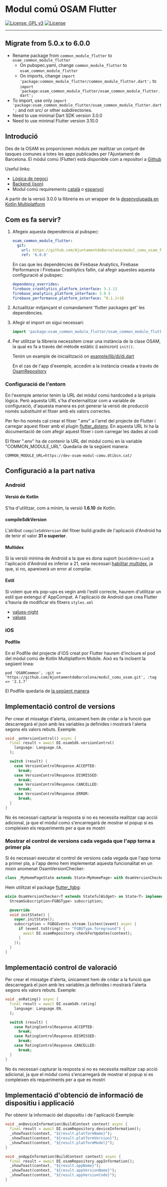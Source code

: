 # Modul comú OSAM Flutter

[![License: GPL v3](https://img.shields.io/badge/License-GPLv3-blue.svg)](https://www.gnu.org/licenses/gpl-3.0)
[![License](https://img.shields.io/badge/License-BSD%203--Clause-blue.svg)](https://opensource.org/licenses/BSD-3-Clause)

---

## Migrate from 5.0.x to 6.0.0

- Rename package from `common_module_flutter` to `osam_common_module_flutter`
  - On pubspec.yaml, change `common_module_flutter` to `osam_common_module_flutter`
  - On imports, change `import 'package:common_module_flutter/common_module_flutter.dart';` to `import 'package:osam_common_module_flutter/osam_common_module_flutter.dart';`
- To import, use only `import 'package:osam_common_module_flutter/osam_common_module_flutter.dart';` and not src/ or other subdirectories.
- Need to use minimal Dart SDK version 3.0.0
- Need to use minimal Flutter version 3.10.0

## Introdució

Des de la OSAM es proporcionen mòduls per realitzar un conjunt de tasques comunes a totes les apps publicades per l'Ajuntament de Barcelona.
El mòdul comú (Flutter) està disponible com a repositori a [Github](https://github.com/AjuntamentdeBarcelona/modul_comu_osam_flutter)

Useful links:

- [Lògica de negoci](https://github.com/AjuntamentdeBarcelona/modul_comu_osam_flutter/blob/main/doc/bussiness_logic.md)
- [Backend (json)](https://github.com/AjuntamentdeBarcelona/modul_comu_osam_flutter/blob/main/doc/backend.md)
- Modul comú requirements [catalá](https://ajuntament.barcelona.cat/imi/ca/oficina-de-serveis-al-mobil/informacio-destacada-del-proces-de-publicacio-daplicacions-mobil/proveidor-aplicacio/requeriments-tecnics-aplicacions/generals#moduls_osam) o [espanyol](https://ajuntament.barcelona.cat/imi/es/oficina-de-servicios-al-movil/informacion-destacada-del-proceso-de-publicacion-de-aplicaciones-moviles/proveedor-aplicacion/requisitos-tecnicos-aplicacion/generales#r_1_7_modulososam)

A partir de la versió 3.0.0 la llibreria es un wrapper de la [desenvolupada en Kotlin Multiplatform](https://github.com/AjuntamentdeBarcelona/modul_comu_osam)

## Com es fa servir?

1. Afegeix aquesta dependència al pubspec:

    ```yaml
    osam_common_module_flutter:
      git:
        url: https://github.com/AjuntamentdeBarcelona/modul_comu_osam_flutter.git
        ref: '6.0.0'
    ```

    En cas que les dependències de Firebase Analytics, Firebase Performance i Firebase Crashlytics fallin, cal afegir aquestes aquesta configuració al pubspec:

    ```yaml
    dependency_overrides:
    firebase_crashlytics_platform_interface: 3.1.13
    firebase_analytics_platform_interface: 3.0.5
    firebase_performance_platform_interface: ^0.1.1+18
    ```

2. Actualitzar mitjançant el comandament 'flutter packages get' les dependències.
3. Afegir el import on sigui necessari:

    ```dart
    import 'package:osam_common_module_flutter/osam_common_module_flutter.dart';
    ```

4. Per utilitzar la llibreria necessitem crear una instància de la clase OSAM, la qual es fa a través del mètode estàtic (i asíncron) `init()`.

    Tenim un example de inicialització on [example/lib/di/di.dart](https://github.com/AjuntamentdeBarcelona/modul_comu_osam_flutter/blob/main/example/lib/di/di.dart)

    En el cas de l'app d'exemple, accedim a la instància creada a través de [OsamRepository](https://github.com/AjuntamentdeBarcelona/modul_comu_osam_flutter/blob/main/example/lib/data/osam/osam_repository_impl.dart)

### Configuració de l'entorn

En l'exemple anterior tenim la URL del mòdul comú hardcoded a la pròpia lògica. Però aquesta URL s'ha d'externalitzar com a variable de configuració, d'aquesta manera es pot generar la versió de producció només substituint el fitxer amb els valors correctes.

Per fer-ho només cal crear el fitxer ".env" a l'arrel del projecte de Flutter i carregar aquest fitxer amb el plugin [flutter_dotenv](https://pub.dev/packages/flutter_dotenv). En aquesta URL hi ha la documentació de com afegir aquest fitxer i com carregar les dades al codi

El fitxer ".env" ha de contenir la URL del mòdul comú en la variable "COMMON_MODULE_URL". Quedaria de la següent manera:

```dosini
COMMON_MODULE_URL=https://dev-osam-modul-comu.dtibcn.cat/
```

## Configuració a la part nativa

### Android

#### Versió de Kotlin

S'ha d'utilitzar, com a mínim, la versió **1.6.10** de Kotlin.

#### compileSdkVersion

L'atribut `compileSdkVersion` del fitxer build.gradle de l'aplicació d'Android ha de tenir el valor
**31 o superior**.

#### Multidex

Si la versió mínima de Android a la que es dona suport (`minSdkVersion`) a l'aplicació d'Android es inferior a 21, serà necessari [habilitar multidex](https://developer.android.com/build/multidex), ja que, si no, apareixerà un error al compilar.

#### Estil

Si volem que els pop-ups es vegin amb l'estil correcte, haurem d'utilitzar un estil que extengui d' AppCompat. A l'aplicació de Android que crea Flutter s'hauria de modificar els fitxers `styles.xml`

- [values-night](https://github.com/AjuntamentdeBarcelona/modul_comu_osam_flutter/blob/main/example/android/app/src/main/res/values-night/styles.xml)
- [values](https://github.com/AjuntamentdeBarcelona/modul_comu_osam_flutter/blob/main/example/android/app/src/main/res/values/styles.xml)

### iOS

#### Podfile

En el Podfile del projecte d'iOS creat por Flutter haurem d'incloure el pod del mòdul comú de
Kotlin Multiplatform Mobile. Això es fa incloent la següent linea:

```plist
pod 'OSAMCommon', :git => 'https://github.com/AjuntamentdeBarcelona/modul_comu_osam.git', :tag => '2.1.7'
```

El Podfile quedaria de [la següent manera](https://github.com/AjuntamentdeBarcelona/modul_comu_osam_flutter/blob/main/example/ios/Podfile)

## Implementació control de versions

Per crear el missatge d'alerta, únicament hem de cridar a la funció que descarregarà el json amb les variables ja definides i mostrarà l'alerta segons els valors rebuts.
Exemple:

```dart
void _onVersionControl() async {
  final result = await DI.osamSdk.versionControl(
    language: Language.CA,
  );

  switch (result) {
    case VersionControlResponse.ACCEPTED:
      break;
    case VersionControlResponse.DISMISSED:
      break;
    case VersionControlResponse.CANCELLED:
      break;
    case VersionControlResponse.ERROR:
      break;
  }
}
```

No és necessari capturar la resposta si no es necessita realitzar cap acció adicional, ja que el
mòdul comú s'encarregarà de mostrar el popup si es compleixen els requeriments per a que es mostri

### Mostrar el control de versions cada vegada que l'app torna a primer pla

Si és necessari executar el control de versions cada vegada que l'app torna a primer pla, a l'app
demo hem implementat aquesta funcionalitat en un mixin anomenat OsamVersionChecker:

```dart
class _MyHomePageState extends State<MyHomePage> with OsamVersionChecker {
```

Hem utilitzat el package [flutter_fgbg](https://pub.dev/packages/flutter_fgbg):

```dart
mixin OsamVersionChecker<T extends StatefulWidget> on State<T> implements RouteAware {
  StreamSubscription<FGBGType> subscription;

  @override
  void initState() {
    super.initState();
    subscription = FGBGEvents.stream.listen((event) async {
      if (event.toString() == "FGBGType.foreground") {
        await DI.osamRepository.checkForUpdates(context);
      }
    });
  }
}
```

## Implementació control de valoració

Per crear el missatge d'alerta, únicament hem de cridar a la funció que descarregarà el json amb les variables ja definides i mostrarà l'alerta segons els valors rebuts.
Exemple:

```dart
void _onRating() async {
  final result = await DI.osamSdk.rating(
    language: Language.EN,
  );

  switch (result) {
    case RatingControlResponse.ACCEPTED:
      break;
    case RatingControlResponse.DISMISSED:
      break;
    case RatingControlResponse.CANCELLED:
      break;
  }
}
```

No és necessari capturar la resposta si no es necessita realitzar cap acció adicional, ja que el
mòdul comú s'encarregarà de mostrar el popup si es compleixen els requeriments per a que es mostri

## Implementació d'obtenció de informació de dispositiu i applicació

Per obtenir la informació del dispositiu i de l'aplicació
Exemple:

```dart
void _onDeviceInformation(BuildContext context) async {
  final result = await DI.osamRepository.deviceInformation();
  _showToast(context, "${result.platformName}");
  _showToast(context, "${result.platformVersion}");
  _showToast(context, "${result.platformModel}");
}

void _onAppInformation(BuildContext context) async {
  final result = await DI.osamRepository.appInformation();
  _showToast(context, "${result.appName}");
  _showToast(context, "${result.appVersionName}");
  _showToast(context, "${result.appVersionCode}");
}
```
